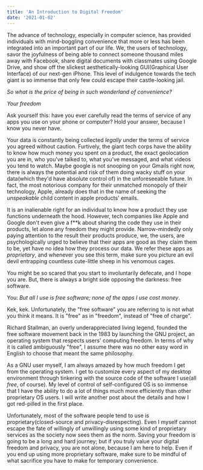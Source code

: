```yaml
---
title: 'An Introduction to Digital Freedom'
date: '2021-01-02'
---
```


The advance of technology, especially in computer science, has provided individuals with mind-boggling convenience that more or less has been integrated into an important part of our life. We, the users of technology, savor the joyfulness of being able to connect someone thousand miles away with Facebook, share digital documents with classmates using Google Drive, and show off the slickest aesthetically-looking GUI(Graphical User Interface) of our next-gen iPhone. This level of indulgence towards the tech giant is so immense that only few could escape their castle-looking jail.
<br>


*So what is the price of being in such wonderland of convenience?*


*Your freedom*


Ask yourself this: have you ever carefully read the terms of service of any apps you use on your phone or computer? Hold your answer, because I know you never have.


Your data is constantly being collected <i>legally</i> under the terms of service you agreed without caution. Furtively, the giant tech corps have the ability to know how much money you spent on a product, the exact geolocation you are in, who you've talked to, what you've messaged, and what videos you tend to watch. Maybe google is not snooping on your Gmails right now, there is always the potential and risk of them doing wacky stuff on your data(which they'd have absolute control of) in the unforeseeable future. In fact, the most notorious company for their unmatched monopoly of their technology, Apple, already does that in the name of seeking the <i>unspeakable</i> child content in apple products' emails.


It is an inalienable right for an individual to know how a product they use functions underneath the hood. However, tech companies like Apple and Google don't even give a f**k about sharing the code they use in their products, let alone any freedom they might provide. Narrow-mindedly only paying attention to the result their products produce, we, the users, are psychologically urged to believe that their apps are good as they claim them to be, yet have no idea how they process our data. We refer these apps as <i>proprietary</i>, and whenever you see this term, make sure you picture an evil devil entrapping countless cute-little sheep in his venomous cages.


You might be so scared that you start to involuntarily defecate, and I hope you are. But, there is always a bright side opposing the darkness: free software.


You: <i>But all I use is free software; none of the apps I use cost money</i>.


Kek, kek. Unfortunately, the "free software" you are referring to is not what you think it means. It is "free" as in "freedom", instead of "free of charge".


Richard Stallman, an overly underappreciated living legend, founded the free software movement back in the 1983 by launching the GNU project, an operating system that respects users' computing freedom. In terms of why it is called ambiguously "free", I assume there was no other easy word in English to choose that meant the same philosophy. 


As a GNU user myself, I am always amazed by how much freedom I get from the operating system. I get to customize every aspect of my desktop environment through tinkering with the source code of the software I use(all <i>free</i>, of course). My level of control of self-configured OS is so immense that I have the ability to do a lot of things much more efficiently than other proprietary OS users. I will write another post about the details and how I got red-pilled in the first place.


Unfortunately, most of the software people tend to use is proprietary(closed-source and privacy-disrespecting). Even I myself cannot escape the fate of willingly of unwillingly using some kind of proprietary services as the society now sees them as the norm. Saving your freedom is going to be a long and hard journey; but if you truly value your digital freedom and privacy, you are not alone, because I am here to help. Even if you end up using more proprietary software, make sure to be mindful of what sacrifice you have to make for temporary convenience.
